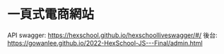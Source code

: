 # 一頁式電商網站
API swagger: https://hexschool.github.io/hexschoolliveswagger/#/
後台: https://gowanlee.github.io/2022-HexSchool-JS---Final/admin.html
